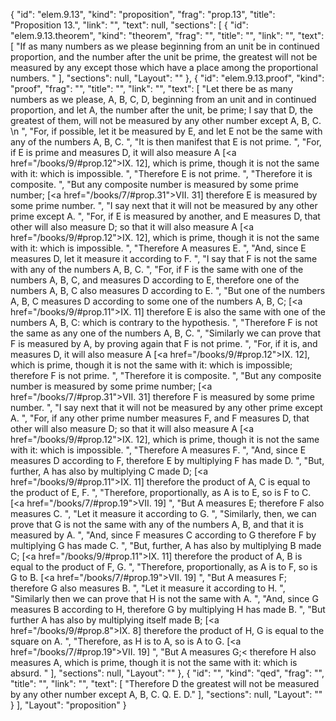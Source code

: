 {
  "id": "elem.9.13",
  "kind": "proposition",
  "frag": "prop.13",
  "title": "Proposition 13.",
  "link": "",
  "text": null,
  "sections": [
    {
      "id": "elem.9.13.theorem",
      "kind": "theorem",
      "frag": "",
      "title": "",
      "link": "",
      "text": [
        "If as many numbers as we please beginning from an unit be in continued proportion, and the number after the unit be prime, the greatest will not be measured by any except those which have a place among the proportional numbers. "
      ],
      "sections": null,
      "Layout": ""
    },
    {
      "id": "elem.9.13.proof",
      "kind": "proof",
      "frag": "",
      "title": "",
      "link": "",
      "text": [
        "Let there be as many numbers as we please, A, B, C, D, beginning from an unit and in continued proportion, and let A, the number after the unit, be prime; I say that D, the greatest of them, will not be measured by any other number except A, B, C. \n      ",
        "For, if possible, let it be measured by E, and let E not be the same with any of the numbers A, B, C. ",
        "It is then manifest that E is not prime. ",
        "For, if E is prime and measures D, it will also measure A [<a href=\"/books/9/#prop.12\">IX. 12</a>], which is prime, though it is not the same with it: which is impossible. ",
        "Therefore E is not prime. ",
        "Therefore it is composite. ",
        "But any composite number is measured by some prime number; [<a href=\"/books/7/#prop.31\">VII. 31</a>] therefore E is measured by some prime number. ",
        "I say next that it will not be measured by any other prime except A. ",
        "For, if E is measured by another, and E measures D, that other will also measure D; so that it will also measure A [<a href=\"/books/9/#prop.12\">IX. 12</a>], which is prime, though it is not the same with it: which is impossible. ",
        "Therefore A measures E. ",
        "And, since E measures D, let it measure it according to F. ",
        "I say that F is not the same with any of the numbers A, B, C. ",
        "For, if F is the same with one of the numbers A, B, C, and measures D according to E, therefore one of the numbers A, B, C also measures D according to E. ",
        "But one of the numbers A, B, C measures D according to some one of the numbers A, B, C; [<a href=\"/books/9/#prop.11\">IX. 11</a>] therefore E is also the same with one of the numbers A, B, C: which is contrary to the hypothesis. ",
        "Therefore F is not the same as any one of the numbers A, B, C. ",
        "Similarly we can prove that F is measured by A, by proving again that F is not prime. ",
        "For, if it is, and measures D, it will also measure A [<a href=\"/books/9/#prop.12\">IX. 12</a>], which is prime, though it is not the same with it: which is impossible; therefore F is not prime. ",
        "Therefore it is composite. ",
        "But any composite number is measured by some prime number; [<a href=\"/books/7/#prop.31\">VII. 31</a>] therefore F is measured by some prime number. ",
        "I say next that it will not be measured by any other prime except A. ",
        "For, if any other prime number measures F, and F measures D, that other will also measure D; so that it will also measure A [<a href=\"/books/9/#prop.12\">IX. 12</a>], which is prime, though it is not the same with it: which is impossible. ",
        "Therefore A measures F. ",
        "And, since E measures D according to F, therefore E by multiplying F has made D. ",
        "But, further, A has also by multiplying C made D; [<a href=\"/books/9/#prop.11\">IX. 11</a>] therefore the product of A, C is equal to the product of E, F. ",
        "Therefore, proportionally, as A is to E, so is F to C. [<a href=\"/books/7/#prop.19\">VII. 19</a>] ",
        "But A measures E; therefore F also measures C. ",
        "Let it measure it according to G. ",
        "Similarly, then, we can prove that G is not the same with any of the numbers A, B, and that it is measured by A. ",
        "And, since F measures C according to G therefore F by multiplying G has made C. ",
        "But, further, A has also by multiplying B made C; [<a href=\"/books/9/#prop.11\">IX. 11</a>] therefore the product of A, B is equal to the product of F, G. ",
        "Therefore, proportionally, as A is to F, so is G to B. [<a href=\"/books/7/#prop.19\">VII. 19</a>] ",
        "But A measures F; therefore G also measures B. ",
        "Let it measure it according to H. ",
        "Similarly then we can prove that H is not the same with A. ",
        "And, since G measures B according to H, therefore G by multiplying H has made B. ",
        "But further A has also by multiplying itself made B; [<a href=\"/books/9/#prop.8\">IX. 8</a>] therefore the product of H, G is equal to the square on A. ",
        "Therefore, as H is to A, so is A to G. [<a href=\"/books/7/#prop.19\">VII. 19</a>] ",
        "But A measures G;&lt; therefore H also measures A, which is prime, though it is not the same with it: which is absurd. "
      ],
      "sections": null,
      "Layout": ""
    },
    {
      "id": "",
      "kind": "qed",
      "frag": "",
      "title": "",
      "link": "",
      "text": [
        "Therefore D the greatest will not be measured by any other number except A, B, C. Q. E. D."
      ],
      "sections": null,
      "Layout": ""
    }
  ],
  "Layout": "proposition"
}
